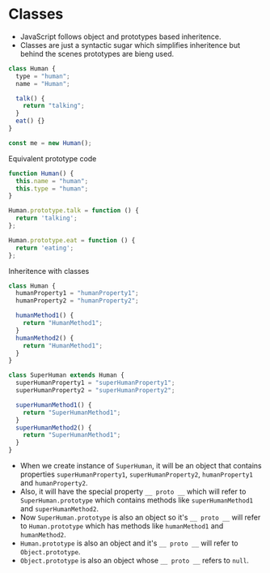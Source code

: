 # Classes

- JavaScript follows object and prototypes based inheritence.
- Classes are just a syntactic sugar which simplifies inheritence but behind the scenes prototypes are bieng used.

``` javascript
class Human {
  type = "human";
  name = "Human";

  talk() {
    return "talking";
  }
  eat() {}
}

const me = new Human();
```

Equivalent prototype code

``` javascript
function Human() {
  this.name = "human";
  this.type = "human";
}

Human.prototype.talk = function () {
  return 'talking';
};

Human.prototype.eat = function () {
  return 'eating';
};
```

Inheritence with classes

``` javascript
class Human {
  humanProperty1 = "humanProperty1";
  humanProperty2 = "humanProperty2";

  humanMethod1() {
    return "HumanMethod1";
  }
  humanMethod2() {
    return "HumanMethod1";
  }
}

class SuperHuman extends Human {
  superHumanProperty1 = "superHumanProperty1";
  superHumanProperty2 = "superHumanProperty2";

  superHumanMethod1() {
    return "SuperHumanMethod1";
  }
  superHumanMethod2() {
    return "SuperHumanMethod1";
  }
}

```

- When we create instance of `SuperHuman`, it will be an object that contains properties `superHumanProperty1`, `superHumanProperty2`, `humanProperty1` and `humanProperty2`.
- Also, it will have the special property `__ proto __` which will refer to `SuperHuman.prototype` which contains methods like `superHumanMethod1` and `superHumanMethod2`.
- Now `SuperHuman.prototype` is also an object so it's `__ proto __` will refer to `Human.prototype` which has methods like `humanMethod1` and `humanMethod2`.
- `Human.prototype` is also an object and it's `__ proto __` will refer to `Object.prototype`.
- `Object.prototype` is also an object whose `__ proto __` refers to `null`.
